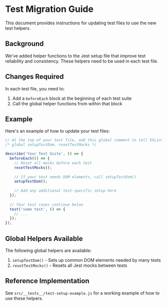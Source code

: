 # Test Migration Guide

This document provides instructions for updating test files to use the new test helpers.

## Background

We've added helper functions to the Jest setup file that improve test reliability and consistency.
These helpers need to be used in each test file.

## Changes Required

In each test file, you need to:

1. Add a `beforeEach` block at the beginning of each test suite
2. Call the global helper functions from within that block

## Example

Here's an example of how to update your test files:

```javascript
// At the top of your test file, add this global comment to tell ESLint about the global helpers
/* global setupTestDom, resetTestMocks */

describe('Your Test Suite', () => {
  beforeEach(() => {
    // Reset all mocks before each test
    resetTestMocks();
    
    // If your test needs DOM elements, call setupTestDom()
    setupTestDom();
    
    // Add any additional test-specific setup here
  });
  
  // Your test cases continue below
  test('some test', () => {
    // ...
  });
});
```

## Global Helpers Available

The following global helpers are available:

1. `setupTestDom()` - Sets up common DOM elements needed by many tests
2. `resetTestMocks()` - Resets all Jest mocks between tests

## Reference Implementation

See `src/__tests__/test-setup-example.js` for a working example of how to use these helpers.